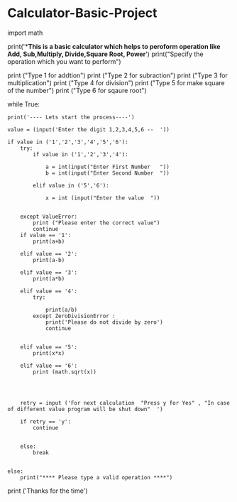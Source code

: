 # Calculator-Basic-Project

import math

print('*****This is a basic calculator which helps to peroform operation like Add, Sub,Multiply, Divide,Square Root, Power****')
print("Specify the operation which you want to perform")

print ("Type 1 for addtion")
print ("Type 2 for subraction")
print ("Type 3 for multiplication")
print ("Type 4 for division")
print ("Type 5 for make square of the number")
print ("Type 6 for sqaure root")


while True:

    print('---- Lets start the process----')

    value = (input('Enter the digit 1,2,3,4,5,6 --  '))

    if value in ('1','2','3','4','5','6'):
        try:
            if value in ('1','2','3','4'):

                a = int(input("Enter First Number   "))
                b = int(input("Enter Second Number  "))
            
            elif value in ('5','6'):

                x = int (input("Enter the value  "))
                    

        except ValueError:
            print ("Please enter the correct value")
            continue
        if value == '1':
            print(a+b)

        elif value == '2':
            print(a-b)

        elif value == '3':
            print(a*b)

        elif value == '4':
            try:

                print(a/b)
            except ZeroDivisionError :
                print('Please do not divide by zero')
                continue
        
   
        elif value == '5':
            print(x*x)

        elif value == '6':
            print (math.sqrt(x))


    
    
        retry = input ('For next calculation  "Press y for Yes" , "In case of different value program will be shut down"  ')

        if retry == 'y':
            continue
        

        else:
            break
            

    else:
        print("**** Please type a valid operation ****")


print ('Thanks for the time')
